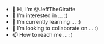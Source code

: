 - 👋 Hi, I’m @JeffTheGiraffe
- 👀 I’m interested in ... :)
- 🌱 I’m currently learning ... :)
- 💞️ I’m looking to collaborate on ... :)
- 📫 How to reach me ... :)

<!---
JeffTheGiraffe/JeffTheGiraffe is a ✨ special ✨ repository because its `README.md` (this file) appears on your GitHub profile.
You can click the Preview link to take a look at your changes.
--->

